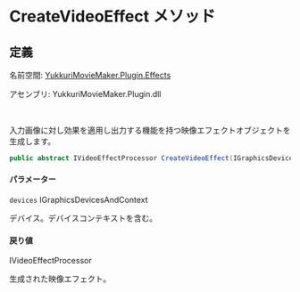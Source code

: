 # CreateVideoEffect メソッド

## 定義

名前空間: [YukkuriMovieMaker.Plugin.Effects](../../index.md)

アセンブリ: YukkuriMovieMaker.Plugin.dll

<br/>

入力画像に対し効果を適用し出力する機能を持つ映像エフェクトオブジェクトを生成します。

```csharp
public abstract IVideoEffectProcessor CreateVideoEffect(IGraphicsDevicesAndContext devices);
```

#### パラメーター

`devices` IGraphicsDevicesAndContext

デバイス。デバイスコンテキストを含む。

#### 戻り値

IVideoEffectProcessor

生成された映像エフェクト。